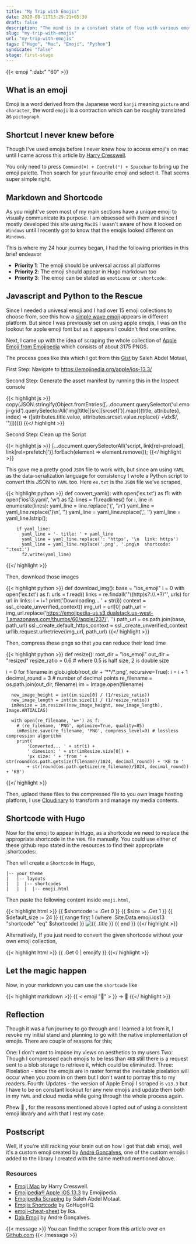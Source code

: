 ```yaml
---
title: "My Trip with Emojis"
date: 2020-08-11T13:29:21+05:30
draft: false
description: "The mind is in a constant state of flux with various emotions just in search of a consistent emoji library."
slug: "my-trip-with-emojis"
url: "my-trip-with-emojis"
tags: ["Hugo", "Mac", "Emoji", "Python"]
syndicate: "false"
stage: first-stage
---
```



{{< emoji ":dab:" "60" >}}

## What is an emoji

Emoji is a word derived from the Japanese word `kanji` meaning `picture` and `character`, the word `emoji` is a contraction which can be roughly translated as `pictograph`.

## Shortcut I never knew before

Though I've used emojis before I never knew how to access emoji's on mac until I came across this article by [Harry Cresswell](https://harrycresswell.com/articles/emoji-mac/).

You only need to press `Command(⌘) + Control(⌃) + Spacebar` to bring up the emoji palette. Then search for your favourite emoji and select it. That seems super simple right.


## Markdown and Shortcode

As you might've seen most of my main sections have a unique emoji to visually communicate its purpose. I am obsessed with them and since I mostly developed this site using `MacOS` I wasn't aware of how it looked on `Windows` until I recently got to know that the emojis looked different on `Windows`.

This is where my 24 hour journey began, I had the following priorities in this brief endeavor

- **Priority 1**: The emoji should be universal across all platforms
- **Priority 2**: The emoji should appear in Hugo markdown too
- **Priority 3**: The emoji can be stated as `emoticons` or `:shortcode:`


## Javascript and Python to the Rescue

Since I needed a univesal emoji and I had over 15 emoji collections to choose from, see this how a [simple wave emoji](https://emojipedia.org/waving-hand/) appears in different platform. But since I was previously set on using apple emojis, I was on the lookout for apple emoji font but as it appears I couldn't find one online.

Next, I came up with the idea of scraping the whole collection of [Apple Emoji from Emojipedia](https://emojipedia.org/apple/ios-13.3/) which consists of about 3175 PNGS.

The process goes like this which I got from this [Gist](https://gist.github.com/SMotaal/03e7eccb2a8beb5db5529130bee7ee6f) by Saleh Abdel Motaal,

First Step: Navigate to https://emojipedia.org/apple/ios-13.3/

Second Step: Generate the asset manifest by running this in the Inspect console

{{< highlight js >}}
copy(JSON.stringify(Object.fromEntries([...document.querySelector('ul.emoji-grid').querySelectorAll('img[title][src][srcset]')].map(({title, attributes}, index) => ([attributes.title.value, attributes.srcset.value.replace(/ +\dx$/, '')])))))
{{</ highlight >}}

Second Step: Clean up the Script

{{< highlight js >}}
[...document.querySelectorAll('script, link[rel=preload], link[rel=prefetch]')].forEach(element => element.remove());
{{</ highlight >}}

This gave me a pretty good `JSON` file to work with, but since am using `YAML` as the  data-serialization language for consistency I wrote a Python script to convert this JSON to `YAML` too. Here `ex.txt` is the `JSON` file we've scraped,

{{< highlight python >}}
def convert_yaml():
  with open('ex.txt') as f1:
    with open('ios13.yaml', 'w') as f2:
      lines = f1.readlines()
      for i, line in enumerate(lines):
        yaml_line = line.replace('{', '\n')
        yaml_line = yaml_line.replace('}\n', '')
        yaml_line = yaml_line.replace(',', '')
        yaml_line = yaml_line.lstrip();

        if yaml_line:
          yaml_line = '- title: ' + yaml_line
          yaml_line = yaml_line.replace(': "https', '\n  link: https')
          yaml_line = yaml_line.replace('.png', '.png\n  shortcode: ":text:')
          f2.write(yaml_line)
{{</ highlight >}}

Then, download those images

{{< highlight python >}}
def download_img():
  base = "ios_emoji"
  i = 0
  with open('ex.txt') as f:
    urls = f.read()
    links = re.findall('"((http)s?://.*?)"', urls)
    for url in links:
        i = i+1
        print('Downloading... ' + str(i))
        context = ssl._create_unverified_context()
        img_url = url[0]
        path_url = img_url.replace('https://emojipedia-us.s3.dualstack.us-west-1.amazonaws.com/thumbs/60/apple/237/', '')
        path_url = os.path.join(base, path_url)
        ssl._create_default_https_context = ssl._create_unverified_context
        urllib.request.urlretrieve(img_url, path_url)
{{</ highlight >}}

Then, compress these pngs so that you can reduce their load time

{{< highlight python >}}
def resize():
  root_dir = "ios_emoji"
  out_dir = "resized"
  resize_ratio = 0.6  # where 0.5 is half size, 2 is double size
  
  i = 0
  for filename in glob.iglob(root_dir + '**/*.png', recursive=True):
      i = i + 1
      decimal_round = 3 # number of decimal points
      re_filename = os.path.join(out_dir, filename)
      im = Image.open(filename)

      new_image_height = int(im.size[0] / (1/resize_ratio))
      new_image_length = int(im.size[1] / (1/resize_ratio))  
      imResize = im.resize((new_image_height, new_image_length), Image.ANTIALIAS)

      with open(re_filename, 'w+') as f:
        # (re_filename, 'PNG', optimize=True, quality=85)
        imResize.save(re_filename, 'PNG', compress_level=9) # lossless compression algorithm
        print(
            'Converted... ' + str(i) + 
            ' dimesion: ' + str(imResize.size[0]) +  
            'px size: ' + 'from ' + str(round(os.path.getsize(filename)/1024, decimal_round)) + 'KB to ' 
            + str(round(os.path.getsize(re_filename)/1024, decimal_round)) + 'KB')
{{</ highlight >}}

Then, uplaod these files to the compressed file to you own image hosting platform, I use [Cloudinary](https://cloudinary.com/) to transform and manage my media contents.

## Shortcode with Hugo

Now for the emoji to appear in Hugo, as a shortcode we need to replace the appropriate shortcode in the `YAML` file manually. You could use either of these github repo stated in the resources to find their appropriate :shortcodes:.

Then will create a `Shortcode` in Hugo,

```
|-- your theme
|   |-- layouts
|   |  |-- shortcodes
|   |  |  |-- emoji.html
```

Then paste the following content inside `emoji.html`,

{{< highlight html >}}
{{ $shortcode := .Get 0 }}
{{ $size := .Get 1 }}
{{ $default_size := 24 }}
{{ range first 1 (where .Site.Data.emoji.ios13 "shortcode" "eq" $shortcode) }}
    <span class="emoji">
        <img 
            width="{{ $size | default $default_size }}" 
            height="{{ $size | default $default_size }}" 
            class="cld-responsive lazyload"  
            title="{{ .title }}" 
            src="{{ .link }}"/><!-- /.Emoji -->
    </span><!-- /.Emoji Wrapper -->
{{ end }}
{{</ highlight >}}

Alternatively, If you just need to convert the given shortcode without your own emoji collection,

{{< highlight html >}}
{{ .Get 0 | emojify }}
{{</ highlight >}}

## Let the magic happen

Now, in your markdown you can use the `shortcode` like

{{< highlight markdown >}}
{{ < emoji ":avocado:" > }} -> 🥑
{{</ highlight >}}

## Reflection

Though it was a fun journey to go through and I learned a lot from it, I revoke my initial stand and planning to go with the native implementation of emojis. There are couple of reasons for this;

One: I don't want to impose my views on aesthetics to my users
Two: Though I compressed each emojis to be less than `4KB` still there is a request sent to a blob storage to retrieve it, which could be eliminated.
Three: Pixelation - since the emojis are in raster format the inevitable pixelation will occur when you zoom in on them but I don't want to portray this to my readers.
Fourth: Updates - the version of Apple Emoji I scraped is `v13.3` but I have to be on constant lookout for any new emojis and update them both in my `YAML` and cloud media while going through the whole process again.

Phew 💨 , for the reasons mentioned above I opted out of using a consistent emoji library and with that I rest my case.

## Postscript

Well, if you're still racking your brain out on how I got that dab emoji, well it's a custom emoji created by [André Gonçalves](https://dribbble.com/andre_goncalves), one of the custom emojis I added to the library I created with the same method mentioned above.

### Resources

- [Emoji Mac](https://harrycresswell.com/articles/emoji-mac/) by Harry Cresswell.
- [Emojipedia® Apple iOS 13.3](https://emojipedia.org/apple/ios-13.3/) by Emojipedia.
- [Emojipedia Scraping](https://gist.github.com/SMotaal/03e7eccb2a8beb5db5529130bee7ee6f) by Saleh Abdel Motaal.
- [Emojis Shortcode](https://gohugohq.com/partials/emojis-shortcode-for-hugo/) by GoHugoHQ.
- [emoji-cheat-sheet](https://github.com/ikatyang/emoji-cheat-sheet) by Ika.
- [Dab Emoji](https://dribbble.com/shots/6134883-Dab-Emoji) by André Gonçalves.

{{< message >}}
You can find the scraper from this article over on <a href="https://github.com/murshidazher/ios-emoji-scraper">Github.com</a>
{{< /message >}}
